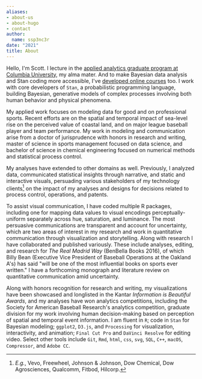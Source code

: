 ```yaml
---
aliases:
- about-us
- about-hugo
- contact
author:
  name: ssp3nc3r
date: "2021"
title: About
---
```


Hello, I'm Scott. I lecture in the [applied analytics graduate program at Columbia University](https://sps.columbia.edu/faculty/scott-spencer "Columbia University, Faculty and Lecturer"), my alma mater. And to make Bayesian data analysis and Stan coding more accessible, I've [developed online courses](https://athlyticz.com/stan-i "Becoming a Bayesian I") too. I work with core developers of `Stan`, a probabilistic programming language, building Bayesian, generative models of complex processes involving both human behavior and physical phenomena.

My applied work focuses on modeling data for good and on professional sports. Recent efforts are on the spatial and temporal impact of sea-level rise on the perceived value of coastal land, and on major league baseball player and team performance. My work in modeling and communication arise from a doctor of jurisprudence with honors in research and writing, master of science in sports management focused on data science, and bachelor of science in chemical engineering focused on numerical methods and statistical process control.

My analyses have extended to other domains as well. Previously, I analyzed data, communicated statistical insights through narrative, and static and interactive visuals, persuading various stakeholders of my technology clients[^1] on the impact of my analyses and designs for decisions related to process control, operations, and patents.

[^1]: *E.g.*, Vevo, Freewheel, Johnson & Johnson, Dow Chemical, Dow Agrosciences, Qualcomm, Fitbod, Hilcorp.

To assist visual communication, I have coded multiple R packages, including one for mapping data values to visual encodings perceptually-uniform separately across hue, saturation, and luminance. The most persuasive communications are transparent and account for uncertainty, which are two areas of interest in my research and work in quantitative communication through visualization and storytelling. Along with research I have collaborated and published variously. These include analyses, editing, and research for *The Real Madrid Way* (BenBella Books 2016), of which Billy Bean (Executive Vice President of Baseball Operations at the Oakland A's) has said "will be one of the most influential books on sports ever written." I have a forthcoming monograph and literature review on quantitative communication amid uncertainty.

Along with honors recognition for research and writing, my visualizations have been showcased and longlisted in the Kantar *Information is Beautiful Awards*, and my analyses have won analytics competitions, including the Society for American Baseball Research's analytics competition, graduate division for my work involving human decision-making based on perception of spatial and temporal event information. I am fluent in `R`; code in `Stan` for Bayesian modeling; `ggplot2`, `D3.js`, and `Processing` for visualization, interactivity, and animation; `Final Cut Pro` and `DaVinci Resolve` for editing video. Select other tools include `Git`, `Rmd`, `html`, `css`, `svg`, `SQL`, `C++`, `macOS`, `Compressor`, and `Adobe CC`.
